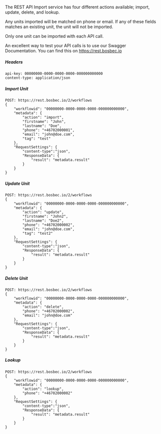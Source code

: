 The REST API Import service has four different actions available; import, update, delete, and lookup.

Any units imported will be matched on phone or email. If any of these fields matches an existing unit, the unit will not be imported.

Only one unit can be imported with each API call.

An excellent way to test your API calls is to use our Swagger Documentation. You can find this on https://rest.bosbec.io

##### Headers

```
api-key: 00000000-0000-0000-0000-000000000000
content-type: application/json
```

##### Import Unit

```
POST: https://rest.bosbec.io/2/workflows
{
    "workflowid": "00000000-0000-0000-0000-000000000000",
    "metadata": {
        "action": "import",
        "firstname": "John",
        "lastname": "Doe",
        "phone": "+46702000001",
        "email": "john@doe.com",
        "tag": "test"
    },
    "RequestSettings": {
        "content-type":"json",
        "ResponseData": {
            "result": "metadata.result"
        }
    }
}
```

##### Update Unit

```
POST: https://rest.bosbec.io/2/workflows
{
    "workflowid": "00000000-0000-0000-0000-000000000000",
    "metadata": {
        "action": "update",
        "firstname": "John2",
        "lastname": "Doe2",
        "phone": "+46702000002",
        "email": "john@doe.com",
        "tag": "test2"
    },
    "RequestSettings": {
        "content-type":"json",
        "ResponseData": {
            "result": "metadata.result"
        }
    }
}
```

##### Delete Unit

```
POST: https://rest.bosbec.io/2/workflows
{
    "workflowid": "00000000-0000-0000-0000-000000000000",
    "metadata": {
        "action": "delete",
        "phone": "+46702000002",
        "email": "john@doe.com"
    },
    "RequestSettings": {
        "content-type":"json",
        "ResponseData": {
            "result": "metadata.result"
        }
    }
}
```

##### Lookup

```
POST: https://rest.bosbec.io/2/workflows
{
    "workflowid": "00000000-0000-0000-0000-000000000000",
    "metadata": {
        "action": "lookup",
        "phone": "+46702000002"
    },
    "RequestSettings": {
        "content-type":"json",
        "ResponseData": {
            "result": "metadata.result"
        }
    }
}
```
